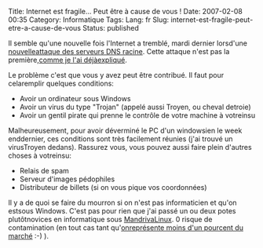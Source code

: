 Title: Internet est fragile... Peut être à cause de vous !
Date: 2007-02-08 00:35
Category: Informatique
Tags:
Lang: fr
Slug: internet-est-fragile-peut-etre-a-cause-de-vous
Status: published

Il semble qu'une nouvelle fois l'Internet a tremblé, mardi dernier lorsd'une [nouvelleattaque des serveurs DNS racine](http://www.generation-nt.com/actualites/24013/sophos-zombie-internet-ddos/). Cette attaque n'est pas la première,[comme je l'ai déjàexpliqué](/post/2007/01/12/La-fin-de-lInternet).

Le problème c'est que vous y avez peut être contribué. Il faut pour celaremplir quelques conditions:

-   Avoir un ordinateur sous Windows
-   Avoir un virus du type "Trojan" (appelé aussi Troyen, ou cheval detroie)
-   Avoir un gentil pirate qui prenne le contrôle de votre machine à votreinsu

Malheureusement, pour avoir déverminé le PC d'un windowsien le week enddernier, ces conditions sont très facilement réunies (j'ai trouvé un virusTroyen dedans).
Rassurez vous, vous pouvez aussi faire plein d'autres choses à votreinsu:

-   Relais de spam
-   Serveur d'images pédophiles
-   Distributeur de billets (si on vous pique vos coordonnées)

Il y a de quoi se faire du mourron si on n'est pas informaticien et qu'on estsous Windows. C'est pas pour rien que j'ai passé un ou deux potes plutôtnovices en informatique sous [MandrivaLinux](http://www.mandriva.com/fr/). 0 risque de contamination (en tout cas tant qu'[onreprésente moins d'un pourcent du marché](http://www.xitimonitor.com/fr-fr/technique/systemes-d-exploitation-fevrier-2007/index-1-1-3-73.html) :-) ).
